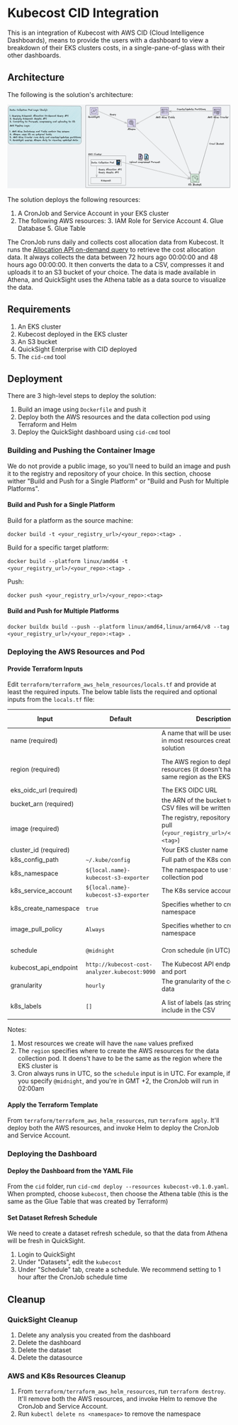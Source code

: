 # Kubecost CID Integration

This is an integration of Kubecost with AWS CID (Cloud Intelligence Dashboards), means to provide the users with a dashboard to view a breakdown of their EKS clusters costs, in a single-pane-of-glass with their other dashboards.

## Architecture

The following is the solution's architecture:

![Screenshot of the solution's architecture](./kubecost_cid_architecture.png)

The solution deploys the following resources:

1. A CronJob and Service Account in your EKS cluster
2. The following AWS resources:
	3. IAM Role for Service Account
	4. Glue Database
	5. Glue Table

The CronJob runs daily and collects cost allocation data from Kubecost.
It runs the [Allocation API on-demand query](https://docs.kubecost.com/apis/apis/allocation#querying-on-demand-experimental) to retrieve the cost allocation data.
It always collects the data between 72 hours ago 00:00:00 and 48 hours ago 00:00:00.
It then converts the data to a CSV, compresses it and uploads it to an S3 bucket of your choice.
The data is made available in Athena, and QuickSight uses the Athena table as a data source to visualize the data.

## Requirements

 1. An EKS cluster
 2. Kubecost deployed in the EKS cluster
 3. An S3 bucket
 4. QuickSight Enterprise with CID deployed
 5. The `cid-cmd` tool

## Deployment

There are 3 high-level steps to deploy the solution:

1. Build an image using `Dockerfile` and push it
2. Deploy both the AWS resources and the data collection pod using Terraform and Helm
3. Deploy the QuickSight dashboard using `cid-cmd` tool

### Building and Pushing the Container Image

We do not provide a public image, so you'll need to build an image and push it to the registry and repository of your choice.
In this section, choose wither "Build and Push for a Single Platform" or "Build and Push for Multiple Platforms".

#### Build and Push for a Single Platform

Build for a platform as the source machine:

    docker build -t <your_registry_url>/<your_repo>:<tag> .

Build for a specific target platform:

    docker build --platform linux/amd64 -t <your_registry_url>/<your_repo>:<tag> .

Push:

    docker push <your_registry_url>/<your_repo>:<tag>

#### Build and Push for Multiple Platforms

    docker buildx build --push --platform linux/amd64,linux/arm64/v8 --tag <your_registry_url>/<your_repo>:<tag> .

### Deploying the AWS Resources and Pod

#### Provide Terraform Inputs

Edit `terraform/terraform_aws_helm_resources/locals.tf` and provide at least the required inputs.
The below table lists the required and optional inputs from the `locals.tf` file:

| Input | Default | Description | Supported Values
|--|--|--|--|
| name (required) |  | A name that will be used as prefix in most resources created for the solution |  |
| region (required) |  | The AWS region to deploy the resources (it doesn't have to be the same region as the EKS cluster | AWS Region code (for example, `us-east-1` |
| eks_oidc_url (required) |  | The EKS OIDC URL  |  |
| bucket_arn (required) |  | the ARN of the bucket to which the CSV files will be written |  |
| image (required) |  | The registry, repository and tag to pull (`<your_registry_url>/<your_repo>:<tag>`) |  |
| cluster_id (required) |  | Your EKS cluster name |  |
| k8s_config_path | `~/.kube/config` | Full path of the K8s config file |  |
| k8s_namespace | `${local.name}-kubecost-s3-exporter` | The namespace to use for the data collection pod |  |
| k8s_service_account | `${local.name}-kubecost-s3-exporter` | The K8s service account name |  |
| k8s_create_namespace | `true` | Specifies whether to create the namespace | `true`, `false` |
| image_pull_policy | `Always` | Specifies whether to create the namespace | `Always`, `IfNotPresent`, `Never` |
| schedule | `@midnight` | Cron schedule (in UTC) | Any Cron schedule |
| kubecost_api_endpoint | `http://kubecost-cost-analyzer.kubecost:9090` | The Kubecost API endpoint URL and port | `http://<host>:<port>` |
| granularity | `hourly` | The granularity of the collected data | `hourly`, `daily` |
| k8s_labels | `[]` | A list of labels (as strings) to include in the CSV | For example: `["app", "chart"]` |

Notes:

1. Most resources we create will have the `name` values prefixed
2. The `region` specifies where to create the AWS resources for the data collection pod. It doens't have to be the same as the region where the EKS cluster is
3. Cron always runs in UTC, so the `schedule` input is in UTC. For example, if you specify `@midnight`, and you're in GMT +2, the CronJob will run in 02:00am

#### Apply the Terraform Template

From `terraform/terraform_aws_helm_resources`, run `terraform apply`.
It'll deploy both the AWS resources, and invoke Helm to deploy the CronJob and Service Account.

### Deploying the Dashboard

#### Deploy the Dashboard from the YAML File

From the `cid` folder, run `cid-cmd deploy --resources kubecost-v0.1.0.yaml`.
When prompted, choose `kubecost`, then choose the Athena table (this is the same as the Glue Table that was created by Terraform)

#### Set Dataset Refresh Schedule

We need to create a dataset refresh schedule, so that the data from Athena will be fresh in QuickSight.

1. Login to QuickSight
2. Under "Datasets", edit the `kubecost`
3. Under "Schedule" tab, create a schedule. We recommend setting to 1 hour after the CronJob schedule time

## Cleanup

### QuickSight Cleanup

1. Delete any analysis you created from the dashboard
2. Delete the dashboard
3. Delete the dataset
4. Delete the datasource

### AWS and K8s Resources Cleanup

1. From `terraform/terraform_aws_helm_resources`, run `terraform destroy`.
It'll remove both the AWS resources, and invoke Helm to remove the CronJob and Service Account.
2. Run `kubectl delete ns <namespace>` to remove the namespace
